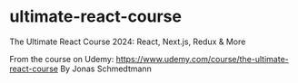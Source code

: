 # ultimate-react-course
The Ultimate React Course 2024: React, Next.js, Redux &amp; More

From the course on Udemy: https://www.udemy.com/course/the-ultimate-react-course By Jonas Schmedtmann
